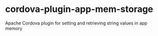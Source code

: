 # cordova-plugin-app-mem-storage
Apache Cordova plugin for setting and retrieving string values in app memory
